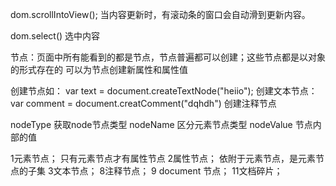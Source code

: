 dom.scrollIntoView();   当内容更新时，有滚动条的窗口会自动滑到更新内容。

dom.select()   选中内容

节点：页面中所有能看到的都是节点，节点普遍都可以创建；这些节点都是以对象的形式存在的   可以为节点创建新属性和属性值

创建节点如：
var text = document.createTextNode("heiio"); 创建文本节点：
var comment = document.creatComment("dqhdh")  创建注释节点

nodeType   获取node节点类型
nodeName   区分元素节点类型
nodeValue  节点内部的值

1元素节点；   只有元素节点才有属性节点
2属性节点；   依附于元素节点，是元素节点的子集
3文本节点；
8注释节点；
9 document  节点；
11文档碎片；